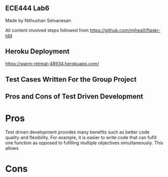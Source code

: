 ## ECE444 Lab6

Made by Nithushan Selvanesan

All content involved steps followed from https://github.com/mjhea0/flaskr-tdd

## Heroku Deployment

https://warm-retreat-48934.herokuapp.com/

## Test Cases Written For the Group Project


## Pros and Cons of Test Driven Development

# Pros
Test driven development provides many benefits such as better code quality and flexibility. For example, it is easier to write code that can fufill one function as opposed to fufilling multiple objectives simultaneously. This allows 


# Cons

